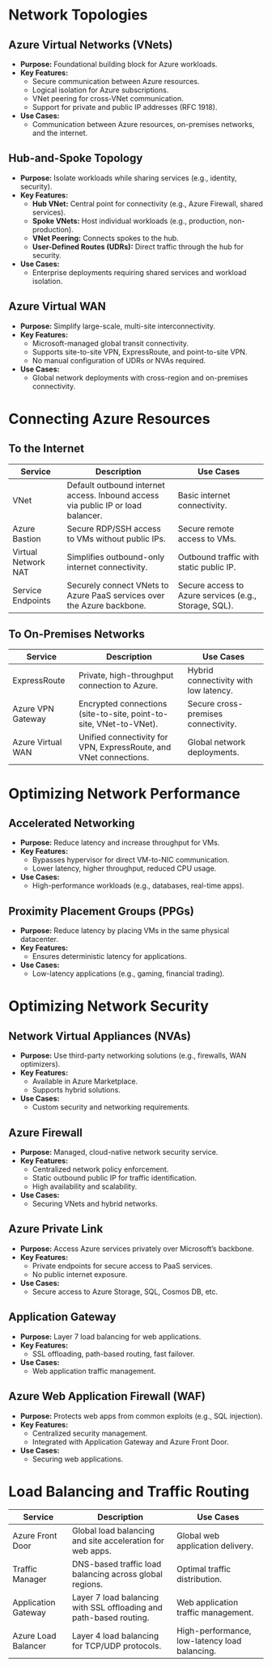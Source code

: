 # Network Topologies
## Azure Virtual Networks (VNets)
- **Purpose:** Foundational building block for Azure workloads.
- **Key Features:**
  - Secure communication between Azure resources.
  - Logical isolation for Azure subscriptions.
  - VNet peering for cross-VNet communication.
  - Support for private and public IP addresses (RFC 1918).
- **Use Cases:**
  - Communication between Azure resources, on-premises networks, and the internet.

## Hub-and-Spoke Topology
- **Purpose:** Isolate workloads while sharing services (e.g., identity, security).
- **Key Features:**
  - **Hub VNet:** Central point for connectivity (e.g., Azure Firewall, shared services).
  - **Spoke VNets:** Host individual workloads (e.g., production, non-production).
  - **VNet Peering:** Connects spokes to the hub.
  - **User-Defined Routes (UDRs):** Direct traffic through the hub for security.
- **Use Cases:**
  - Enterprise deployments requiring shared services and workload isolation.

## Azure Virtual WAN
- **Purpose:** Simplify large-scale, multi-site interconnectivity.
- **Key Features:**
  - Microsoft-managed global transit connectivity.
  - Supports site-to-site VPN, ExpressRoute, and point-to-site VPN.
  - No manual configuration of UDRs or NVAs required.
- **Use Cases:**
  - Global network deployments with cross-region and on-premises connectivity.

# Connecting Azure Resources
## To the Internet
| **Service**               | **Description**                                                                 | **Use Cases**                                   |
|---------------------------|---------------------------------------------------------------------------------|------------------------------------------------|
| VNet                      | Default outbound internet access. Inbound access via public IP or load balancer. | Basic internet connectivity.                   |
| Azure Bastion             | Secure RDP/SSH access to VMs without public IPs.                                | Secure remote access to VMs.                   |
| Virtual Network NAT        | Simplifies outbound-only internet connectivity.                                 | Outbound traffic with static public IP.        |
| Service Endpoints         | Securely connect VNets to Azure PaaS services over the Azure backbone.          | Secure access to Azure services (e.g., Storage, SQL). |

## To On-Premises Networks
| **Service**               | **Description**                                                                 | **Use Cases**                                   |
|---------------------------|---------------------------------------------------------------------------------|------------------------------------------------|
| ExpressRoute              | Private, high-throughput connection to Azure.                                   | Hybrid connectivity with low latency.          |
| Azure VPN Gateway         | Encrypted connections (site-to-site, point-to-site, VNet-to-VNet).              | Secure cross-premises connectivity.            |
| Azure Virtual WAN         | Unified connectivity for VPN, ExpressRoute, and VNet connections.               | Global network deployments.                    |

# Optimizing Network Performance
## Accelerated Networking
- **Purpose:** Reduce latency and increase throughput for VMs.
- **Key Features:**
  - Bypasses hypervisor for direct VM-to-NIC communication.
  - Lower latency, higher throughput, reduced CPU usage.
- **Use Cases:**
  - High-performance workloads (e.g., databases, real-time apps).

## Proximity Placement Groups (PPGs)
- **Purpose:** Reduce latency by placing VMs in the same physical datacenter.
- **Key Features:**
  - Ensures deterministic latency for applications.
- **Use Cases:**
  - Low-latency applications (e.g., gaming, financial trading).

# Optimizing Network Security
## Network Virtual Appliances (NVAs)
- **Purpose:** Use third-party networking solutions (e.g., firewalls, WAN optimizers).
- **Key Features:**
  - Available in Azure Marketplace.
  - Supports hybrid solutions.
- **Use Cases:**
  - Custom security and networking requirements.

## Azure Firewall
- **Purpose:** Managed, cloud-native network security service.
- **Key Features:**
  - Centralized network policy enforcement.
  - Static outbound public IP for traffic identification.
  - High availability and scalability.
- **Use Cases:**
  - Securing VNets and hybrid networks.

## Azure Private Link
- **Purpose:** Access Azure services privately over Microsoft’s backbone.
- **Key Features:**
  - Private endpoints for secure access to PaaS services.
  - No public internet exposure.
- **Use Cases:**
  - Secure access to Azure Storage, SQL, Cosmos DB, etc.

## Application Gateway
- **Purpose:** Layer 7 load balancing for web applications.
- **Key Features:**
  - SSL offloading, path-based routing, fast failover.
- **Use Cases:**
  - Web application traffic management.

## Azure Web Application Firewall (WAF)
- **Purpose:** Protects web apps from common exploits (e.g., SQL injection).
- **Key Features:**
  - Centralized security management.
  - Integrated with Application Gateway and Azure Front Door.
- **Use Cases:**
  - Securing web applications.

# Load Balancing and Traffic Routing
| **Service**               | **Description**                                                                 | **Use Cases**                                   |
|---------------------------|---------------------------------------------------------------------------------|------------------------------------------------|
| Azure Front Door          | Global load balancing and site acceleration for web apps.                       | Global web application delivery.               |
| Traffic Manager           | DNS-based traffic load balancing across global regions.                         | Optimal traffic distribution.                  |
| Application Gateway       | Layer 7 load balancing with SSL offloading and path-based routing.              | Web application traffic management.            |
| Azure Load Balancer       | Layer 4 load balancing for TCP/UDP protocols.                                   | High-performance, low-latency load balancing.  |
